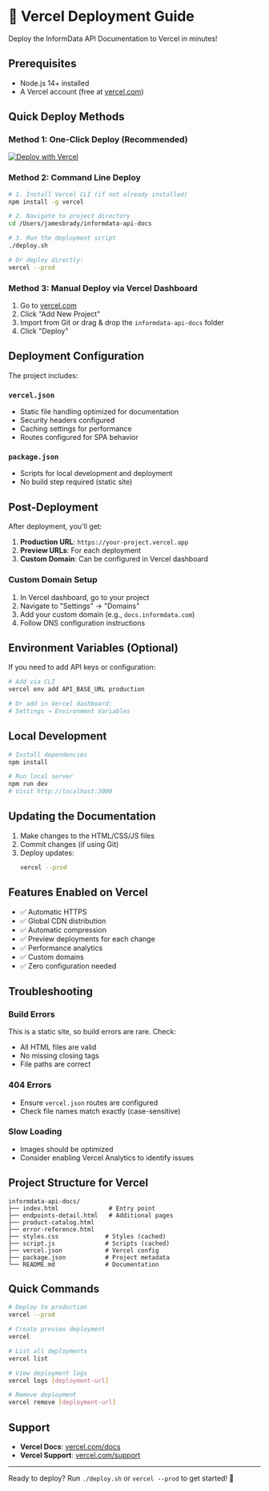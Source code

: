 # 🚀 Vercel Deployment Guide

Deploy the InformData API Documentation to Vercel in minutes!

## Prerequisites

- Node.js 14+ installed
- A Vercel account (free at [vercel.com](https://vercel.com))

## Quick Deploy Methods

### Method 1: One-Click Deploy (Recommended)

[![Deploy with Vercel](https://vercel.com/button)](https://vercel.com/new/clone?repository-url=https://github.com/YOUR_USERNAME/informdata-api-docs)

### Method 2: Command Line Deploy

```bash
# 1. Install Vercel CLI (if not already installed)
npm install -g vercel

# 2. Navigate to project directory
cd /Users/jamesbrady/informdata-api-docs

# 3. Run the deployment script
./deploy.sh

# Or deploy directly:
vercel --prod
```

### Method 3: Manual Deploy via Vercel Dashboard

1. Go to [vercel.com](https://vercel.com)
2. Click "Add New Project"
3. Import from Git or drag & drop the `informdata-api-docs` folder
4. Click "Deploy"

## Deployment Configuration

The project includes:

### `vercel.json`
- Static file handling optimized for documentation
- Security headers configured
- Caching settings for performance
- Routes configured for SPA behavior

### `package.json`
- Scripts for local development and deployment
- No build step required (static site)

## Post-Deployment

After deployment, you'll get:

1. **Production URL**: `https://your-project.vercel.app`
2. **Preview URLs**: For each deployment
3. **Custom Domain**: Can be configured in Vercel dashboard

### Custom Domain Setup

1. In Vercel dashboard, go to your project
2. Navigate to "Settings" → "Domains"
3. Add your custom domain (e.g., `docs.informdata.com`)
4. Follow DNS configuration instructions

## Environment Variables (Optional)

If you need to add API keys or configuration:

```bash
# Add via CLI
vercel env add API_BASE_URL production

# Or add in Vercel dashboard:
# Settings → Environment Variables
```

## Local Development

```bash
# Install dependencies
npm install

# Run local server
npm run dev
# Visit http://localhost:3000
```

## Updating the Documentation

1. Make changes to the HTML/CSS/JS files
2. Commit changes (if using Git)
3. Deploy updates:
   ```bash
   vercel --prod
   ```

## Features Enabled on Vercel

- ✅ Automatic HTTPS
- ✅ Global CDN distribution
- ✅ Automatic compression
- ✅ Preview deployments for each change
- ✅ Performance analytics
- ✅ Custom domains
- ✅ Zero configuration needed

## Troubleshooting

### Build Errors
This is a static site, so build errors are rare. Check:
- All HTML files are valid
- No missing closing tags
- File paths are correct

### 404 Errors
- Ensure `vercel.json` routes are configured
- Check file names match exactly (case-sensitive)

### Slow Loading
- Images should be optimized
- Consider enabling Vercel Analytics to identify issues

## Project Structure for Vercel

```
informdata-api-docs/
├── index.html              # Entry point
├── endpoints-detail.html   # Additional pages
├── product-catalog.html    
├── error-reference.html    
├── styles.css             # Styles (cached)
├── script.js              # Scripts (cached)
├── vercel.json            # Vercel config
├── package.json           # Project metadata
└── README.md              # Documentation
```

## Quick Commands

```bash
# Deploy to production
vercel --prod

# Create preview deployment
vercel

# List all deployments
vercel list

# View deployment logs
vercel logs [deployment-url]

# Remove deployment
vercel remove [deployment-url]
```

## Support

- **Vercel Docs**: [vercel.com/docs](https://vercel.com/docs)
- **Vercel Support**: [vercel.com/support](https://vercel.com/support)

---

Ready to deploy? Run `./deploy.sh` or `vercel --prod` to get started! 🎉